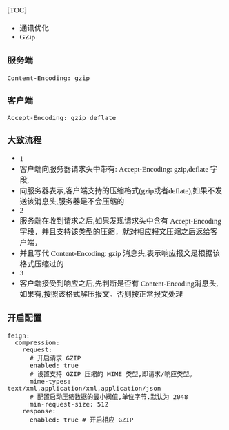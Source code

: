 <span  style="font-family: Simsun,serif; font-size: 17px; ">

[TOC]

- 通讯优化
- GZip

### 服务端

~~~
Content-Encoding: gzip
~~~

### 客户端

~~~
Accept-Encoding: gzip deflate
~~~

### 大致流程

- 1
- 客户端向服务器请求头中带有: Accept-Encoding: gzip,deflate 字段,
- 向服务器表示,客户端支持的压缩格式(gzip或者deflate),如果不发送该消息头,服务器是不会压缩的
- 2
- 服务端在收到请求之后,如果发现请求头中含有 Accept-Encoding 字段，并且支持该类型的压缩，就对相应报文压缩之后返给客户端，
- 并且写代 Content-Encoding: gzip 消息头,表示响应报文是根据该格式压缩过的
- 3
- 客户端接受到响应之后,先判断是否有 Content-Encoding消息头,如果有,按照该格式解压报文。否则按正常报文处理

### 开启配置

~~~
feign:
  compression:
    request:
      # 开启请求 GZIP
      enabled: true
      # 设置支持 GZIP 压缩的 MIME 类型,即请求/响应类型。
      mime-types: text/xml,application/xml,application/json
      # 配置启动压缩数据的最小阀值,单位字节.默认为 2048
      min-request-size: 512
    response:
      enabled: true # 开启相应 GZIP
~~~

</span>